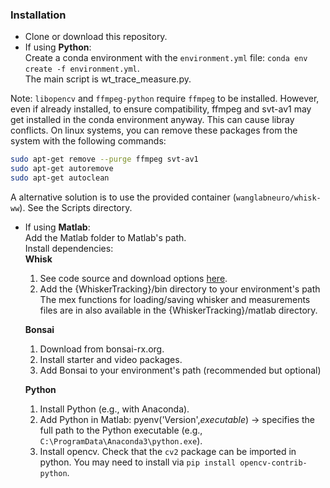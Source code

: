 ### Installation 
* Clone or download this repository.  
* If using **Python**:  
Create a conda environment with the `environment.yml` file: `conda env create -f environment.yml`.   
The main script is wt_trace_measure.py.

Note: `libopencv` and `ffmpeg-python` require `ffmpeg` to be installed. However, even if already installed, to ensure compatibility, ffmpeg and svt-av1 may get installed in the conda environment anyway. This can cause libray conflicts. On linux systems, you can remove these packages from the system with the following commands: 
```bash
sudo apt-get remove --purge ffmpeg svt-av1
sudo apt-get autoremove
sudo apt-get autoclean
```
A alternative solution is to use the provided container (`wanglabneuro/whisk-ww`). See the Scripts directory. 


* If using **Matlab**:  
Add the Matlab folder to Matlab's path.  
Install dependencies:  
  **Whisk**  
  1. See code source and download options [here](https://github.com/vncntprvst/whisk).  
  2. Add the {WhiskerTracking}/bin directory to your environment's path  
  The mex functions for loading/saving whisker and measurements files are in also available in the {WhiskerTracking}/matlab directory.  

  **Bonsai**  
  1. Download from bonsai-rx.org.  
  2. Install starter and video packages.  
  3. Add Bonsai to your environment's path (recommended but optional) 

  **Python**   
  1. Install Python (e.g., with Anaconda).  
  2. Add Python in Matlab: pyenv('Version',*executable*) -> specifies the full path to the Python executable (e.g., `C:\ProgramData\Anaconda3\python.exe`).  
  3. Install opencv. Check that the `cv2` package can be imported in python. You may need to install via `pip install opencv-contrib-python`. 
